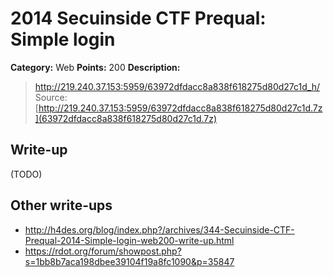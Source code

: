 # 2014 Secuinside CTF Prequal: Simple login

**Category:** Web
**Points:** 200
**Description:**

> <http://219.240.37.153:5959/63972dfdacc8a838f618275d80d27c1d_h/>
> Source: [http://219.240.37.153:5959/63972dfdacc8a838f618275d80d27c1d.7z](63972dfdacc8a838f618275d80d27c1d.7z)

## Write-up

(TODO)

## Other write-ups

* <http://h4des.org/blog/index.php?/archives/344-Secuinside-CTF-Prequal-2014-Simple-login-web200-write-up.html>
* <https://rdot.org/forum/showpost.php?s=1bb8b7aca198dbee39104f19a8fc1090&p=35847>
